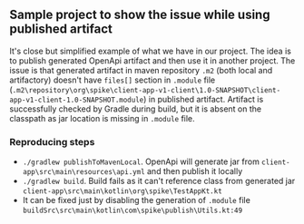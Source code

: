 ## Sample project to show the issue while using published artifact

It's close but simplified example of what we have in our project.
The idea is to publish generated OpenApi artifact and then use it in another project.
The issue is that generated artifact in maven repository `.m2` (both local and artifactory) doesn't have `files[]` section in `.module` file (`.m2\repository\org\spike\client-app-v1-client\1.0-SNAPSHOT\client-app-v1-client-1.0-SNAPSHOT.module`) in published artifact.
Artifact is successfully checked by Gradle during build, but it is absent on the classpath as jar location is missing in `.module` file.

### Reproducing steps
* `./gradlew publishToMavenLocal`. OpenApi will generate jar from `client-app\src\main\resources\api.yml` and then publish it locally
* `./gradlew build`. Build fails as it can't reference class from generated jar `client-app\src\main\kotlin\org\spike\TestAppKt.kt`
* It can be fixed just by disabling the generation of `.module` file `buildSrc\src\main\kotlin\com\spike\publish\Utils.kt:49`